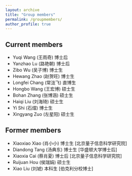 ```yaml
---
layout: archive
title: "Group members"
permalink: /groupmembers/
author_profile: true
---
```


## Current members

- Yuqi Wang (王雨奇) 博士后
- Yanzhao Lu (路艳朝) 博士后
- Zibo Wu (吴子博) 博士生
- Hewang Zhao (赵贺旺) 博士生
- Longfei Chang (常泷飞) 直博生
- Hongbo Wang (王宏博) 硕士生
- Bohan Zhang (张博涵) 硕士生
- Haiqi Liu (刘海琦) 硕士生
- Yi Shi (石熠) 博士生
- Xingyang Zuo (左星阳) 硕士生

## Former members

- Xiaoxiao Xiao (肖小小) 博士生 [北京量子信息科学研究院]
- Diandong Tang (汤典东) 博士生 [华盛顿大学博士后]
- Xiaoxia Cai (蔡肖夏) 博士后 [北京量子信息科学研究院]
- Ruijuan Hou (侯瑞娟) 硕士生 
- Xiao Liu (刘虓) 本科生 [伯克利分校博士]


